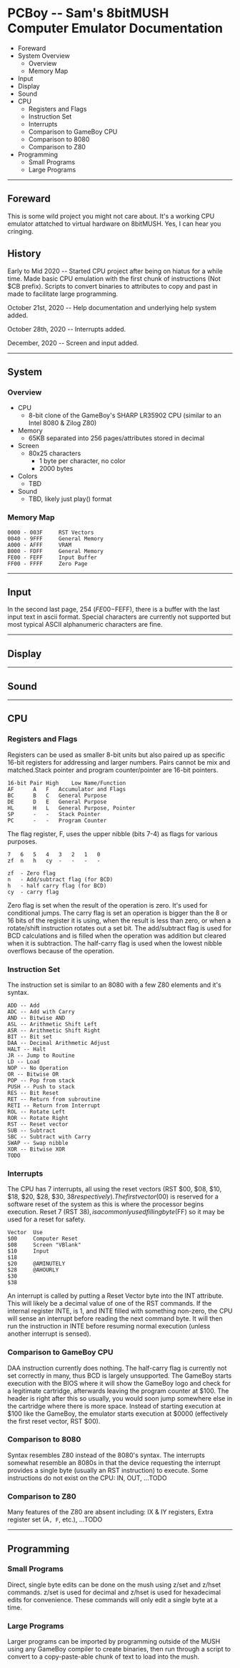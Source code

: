 # PCBoy -- Sam's 8bitMUSH Computer Emulator Documentation

- Foreward
- System Overview
   - Overview
   - Memory Map
- Input
- Display
- Sound
- CPU
  - Registers and Flags
  - Instruction Set
  - Interrupts
  - Comparison to GameBoy CPU
  - Comparison to 8080
  - Comparison to Z80
- Programming
  - Small Programs
  - Large Programs

---

## Foreward

This is some wild project you might not care about. It's a working CPU emulator attatched to virtual hardware on 8bitMUSH. Yes, I can hear you cringing.


## History
Early to Mid 2020 -- Started CPU project after being on hiatus for a while time. Made basic CPU emulation with the first chunk of instructions (Not $CB prefix). Scripts to convert binaries to attributes to copy and past in made to facilitate large programming.

October 21st, 2020 -- Help documentation and underlying help system added.

October 28th, 2020 -- Interrupts added.

December, 2020 -- Screen and input added.

---

## System

### Overview
- CPU
  - 8-bit clone of the GameBoy's SHARP LR35902 CPU (similar to an Intel 8080 & Zilog Z80)
- Memory
  - 65KB separated into 256 pages/attributes stored in decimal
- Screen
  - 80x25 characters
    - 1 byte per character, no color
    - 2000 bytes
- Colors
  - TBD
- Sound
  - TBD, likely just play() format

### Memory Map
    0000 - 003F	    RST Vectors
    0040 - 9FFF	    General Memory
    A000 - AFFF	    VRAM
    B000 - FDFF	    General Memory
    FE00 - FEFF	    Input Buffer
    FF00 - FFFF	    Zero Page

---

## Input

In the second last page, 254 ($FE00-$FEFF), there is a buffer with the last input text in ascii format. Special characters are currently not supported but most typical ASCII alphanumeric characters are fine.

---

## Display

---

## Sound

---

## CPU

### Registers and Flags
Registers can be used as smaller 8-bit units but also paired up as specific 16-bit registers for addressing and larger numbers. Pairs cannot be mix and matched.Stack pointer and program counter/pointer are 16-bit pointers.

    16-bit Pair	High	Low	Name/Function
    AF		A	F	Accumulator and Flags
    BC		B	C	General Purpose
    DE		D	E	General Purpose
    HL		H	L	General Purpose, Pointer
    SP		-	-	Stack Pointer
    PC		-	-	Program Counter

The flag register, F, uses the upper nibble (bits 7-4) as flags for various purposes.

    7   6   5   4   3   2   1   0
    zf  n   h   cy  -   -   -   -
    
    zf	- Zero flag
    n	- Add/subtract flag (for BCD)
    h	- half carry flag (for BCD)
    cy	- carry flag

Zero flag is set when the result of the operation is zero. It's used for conditional jumps. The carry flag is set an operation is bigger than the 8 or 16 bits of the register it is using, when the result is less than zero, or when a rotate/shift instruction rotates out a set bit. The add/subtract flag is used for BCD calculations and is filled when the operation was addition but cleared when it is subtraction. The half-carry flag is used when the lowest nibble overflows because of the operation.

### Instruction Set
The instruction set is similar to an 8080 with a few Z80 elements and it's syntax.

    ADD -- Add
    ADC -- Add with Carry
    AND -- Bitwise AND
    ASL -- Arithmetic Shift Left
    ASR -- Arithmetic Shift Right
    BIT -- Bit set
    DAA -- Decimal Arithmetic Adjust
    HALT -- Halt
    JR -- Jump to Routine
    LD -- Load
    NOP -- No Operation
    OR -- Bitwise OR
    POP -- Pop from stack
    PUSH -- Push to stack
    RES -- Bit Reset
    RET -- Return from subroutine
    RETI -- Return from Interrupt
    ROL -- Rotate Left
    ROR -- Rotate Right
    RST -- Reset vector
    SUB -- Subtract
    SBC -- Subtract with Carry
    SWAP -- Swap nibble
    XOR -- Bitwise XOR
    TODO


### Interrupts
The CPU has 7 interrupts, all using the reset vectors (RST $00, $08, $10, $18, $20, $28, $30, $38 respectively). The first vector ($00) is reserved for a software reset of the system as this is where the processor begins execution. Reset 7 (RST $38), is a commonly used filling byte ($FF) so it may be used for a reset for safety.

    Vector  Use
    $00	    Computer Reset
    $08	    Screen "VBlank"
    $10	    Input
    $18	
    $20	    @AMINUTELY
    $28	    @AHOURLY
    $30	
    $38	    
    
An interrupt is called by putting a Reset Vector byte into the INT attribute. This will likely be a decimal value of one of the RST commands. If the internal register INTE, is 1, and INTE filled with something non-zero, the CPU will sense an interrupt before reading the next command byte. It will then run the instruction in INTE before resuming normal execution (unless another interrupt is sensed).

### Comparison to GameBoy CPU
DAA instruction currently does nothing. The half-carry flag is currently not set correctly in many, thus BCD is largely unsupported.
The GameBoy starts execution with the BIOS where it will show the GameBoy logo and check for a legitimate cartridge, afterwards leaving the program counter at $100. The header is right after this so usually, you would soon jump somewhere else in the cartridge where there is more space. Instead of starting execution at $100 like the GameBoy, the emulator starts execution at $0000 (effectively the first reset vector, RST $00).

### Comparison to 8080
Syntax resembles Z80 instead of the 8080's syntax. The interrupts somewhat resemble an 8080s in that the device requesting the interrupt provides a single byte (usually an RST instruction) to execute. Some instructions do not exist on the CPU: IN, OUT, ...TODO

### Comparison to Z80
Many features of the Z80 are absent including: IX & IY registers, Extra register set (A`, F`, etc.), ...TODO

---

## Programming

### Small Programs
Direct, single byte edits can be done on the mush using z/set and z/hset commands. z/set is used for decimal and z/hset is used for hexadecimal edits for convenience. These commands will only edit a single byte at a time.

### Large Programs
Larger programs can be imported by programming outside of the MUSH using any GameBoy compiler to create binaries, then run through a script to convert to a copy-paste-able chunk of text to load into the mush.
